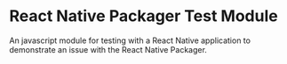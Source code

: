 # React Native Packager Test Module

An javascript module for testing with a React Native application to demonstrate an issue with the React Native Packager.
